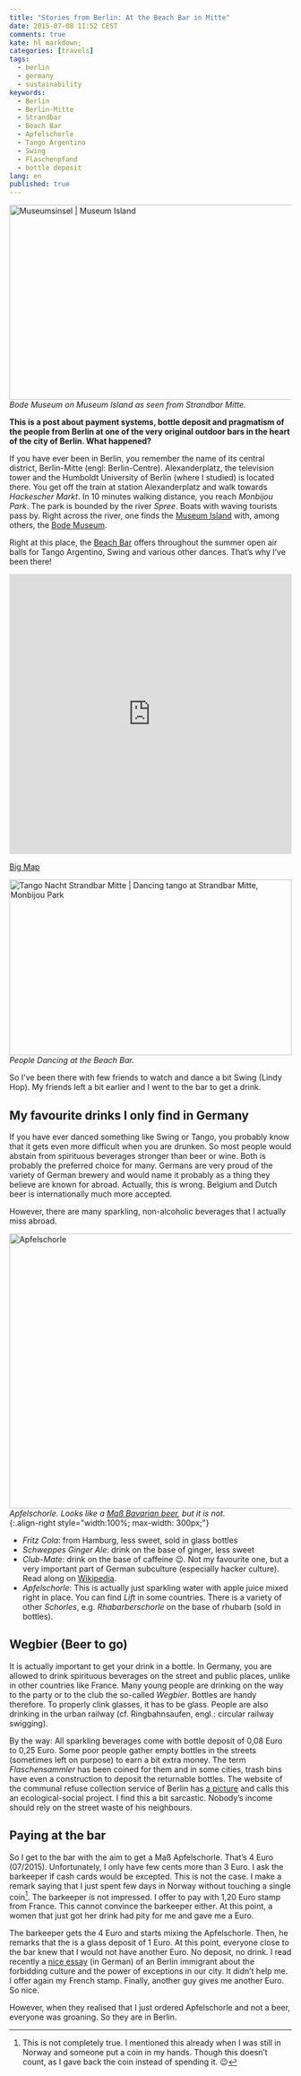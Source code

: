 ```yaml
---
title: "Stories from Berlin: At the Beach Bar in Mitte"
date: 2015-07-08 11:52 CEST
comments: true
kate: hl markdown;
categories: [travels]
tags:
  - berlin
  - germany
  - sustainability
keywords:
  - Berlin
  - Berlin-Mitte
  - Strandbar
  - Beach Bar
  - Apfelschorle
  - Tango Argentino
  - Swing
  - Flaschenpfand
  - bottle deposit
lang: en
published: true
---
```


<a data-flickr-embed="true"  href="https://www.flickr.com/photos/43229874@N03/6149364145" title="Museumsinsel | Museum Island"><img src="https://farm7.staticflickr.com/6158/6149364145_0591c49288_z.jpg" width="640" height="348" alt="Museumsinsel | Museum Island"></a>
*Bode Museum on Museum Island as seen from Strandbar Mitte.*

**This is a post about payment systems, bottle deposit and pragmatism of the people from Berlin at one of the very original outdoor bars in the heart of the city of Berlin. What happened?**

If you have ever been in Berlin, you remember the name of its central district, Berlin-Mitte (engl: Berlin-Centre). Alexanderplatz, the television tower and the Humboldt University of Berlin (where I studied) is located there. You get off the train at station Alexanderplatz and walk towards *Hackescher Markt*. In 10 minutes walking distance, you reach *Monbijou Park*. The park is bounded by the river *Spree*. Boats with waving tourists pass by. Right across the river, one finds the [Museum Island] with, among others, the [Bode Museum].

[Museum Island]: https://en.wikipedia.org/wiki/Museum_Island
[Bode Museum]: https://en.wikipedia.org/wiki/Bode_Museum

Right at this place, the [Beach Bar] offers throughout the summer open air balls for Tango Argentino, Swing and various other dances. That’s why I’ve been there!

[Beach Bar]: http://www.strandbar-mitte.de/strandbar/index.html

<!--more-->

<iframe width="100%" height="500px" frameBorder="0" src="https://a.tiles.mapbox.com/v4/rriemann.mli0jmfp.html?access_token=pk.eyJ1IjoicnJpZW1hbm4iLCJhIjoiODgwZGJiNTdjYmRlOWE1NzkwMGQwMDljZWUzMTMzYzAifQ.fFrHR0eLYKhxLsUbDrD0vQ"></iframe>

[Big Map](https://api.tiles.mapbox.com/v4/rriemann.mli0jmfp/page.html?access_token=pk.eyJ1IjoicnJpZW1hbm4iLCJhIjoiODgwZGJiNTdjYmRlOWE1NzkwMGQwMDljZWUzMTMzYzAifQ.fFrHR0eLYKhxLsUbDrD0vQ)

<a data-flickr-embed="true"  href="https://www.flickr.com/photos/43229874@N03/6149360587" title="Tango Nacht Strandbar Mitte | Dancing tango at Strandbar Mitte, Monbijou Park"><img src="https://farm7.staticflickr.com/6154/6149360587_5cc4b2d2af_z.jpg" width="100%" height="314" alt="Tango Nacht Strandbar Mitte | Dancing tango at Strandbar Mitte, Monbijou Park"></a>
*People Dancing at the Beach Bar.*

So I've been there with few friends to watch and dance a bit Swing (Lindy Hop). My friends left a bit earlier and I went to the bar to get a drink.

## My favourite drinks I only find in Germany

If you have ever danced something like Swing or Tango, you probably know that it gets even more difficult when you are drunken. So most people would abstain from spirituous beverages stronger than beer or wine. Both is probably the preferred choice for many. Germans are very proud of the variety of German brewery and would name it probably as a thing they believe are known for abroad. Actually, this is wrong. Belgium and Dutch beer is internationally much more accepted.

However, there are many sparkling, non-alcoholic beverages that I actually miss abroad.

<div>
<a data-flickr-embed="true"  href="https://www.flickr.com/photos/72526421@N00/161735338" title="Apfelschorle"><img src="https://farm1.staticflickr.com/66/161735338_3d7003510f_z.jpg?zz&#x3D;1" width="640" height="491" alt="Apfelschorle"></a>
<em>Apfelschorle. Looks like a <a href="https://en.wikipedia.org/wiki/Ma%C3%9F">Maß Bavarian beer</a>, but it is not.</em>
</div>{:.align-right style="width:100%; max-width: 300px;"}

- *Fritz Cola*: from Hamburg, less sweet, sold in glass bottles
- *Schweppes Ginger Ale*: drink on the base of ginger, less sweet
- *Club-Mate*: drink on the base of caffeine :wink:. Not my favourite one, but a very important part of German subculture (especially hacker culture). Read along on [Wikipedia](https://en.wikipedia.org/wiki/Club-Mate).
- *Apfelschorle*: This is actually just sparkling water with apple juice mixed right in place. You can find *Lift* in some countries. There is a variety of other *Schorles*, e.g. *Rhabarberschorle* on the base of rhubarb (sold in bottles).

## Wegbier (Beer to go)

It is actually important to get your drink in a bottle. In Germany, you are allowed to drink spirituous beverages on the street and public places, unlike in other countries like France. Many young people are drinking on the way to the party or to the club the so-called *Wegbier*. Bottles are handy therefore. To properly clink glasses, it has to be glass. People are also drinking in the urban railway (cf. Ringbahnsaufen, engl.: circular railway swigging).

By the way: All sparkling beverages come with bottle deposit of 0,08 Euro to 0,25 Euro. Some poor people gather empty bottles in the streets (sometimes left on purpose) to earn a bit extra money. The term *Flaschensammler* has been coined for them and in some cities, trash bins have even a construction to deposit the returnable bottles. The website of the communal refuse collection service of Berlin has [a picture](http://www.bsr.de/17520.html) and calls this an ecological-social project. I find this a bit sarcastic. Nobody’s income should rely on the street waste of his neighbours.

## Paying at the bar

So I get to the bar with the aim to get a Maß Apfelschorle. That’s 4 Euro (07/2015). Unfortunately, I only have few cents more than 3 Euro. I ask the barkeeper if cash cards would be excepted. This is not the case. I make a remark saying that I just spent few days in Norway without touching a single coin[^1]. The barkeeper is not impressed. I offer to pay with 1,20 Euro stamp from France. This cannot convince the barkeeper either. At this point, a women that just got her drink had pity for me and gave me a Euro.

The barkeeper gets the 4 Euro and starts mixing the Apfelschorle. Then, he remarks that the is a glass deposit of 1 Euro. At this point, everyone close to the bar knew that I would not have another Euro. No deposit, no drink. I read recently a [nice essay](https://www.taz.de/Verbotskultur-in-Deutschland/!159520/) (in German) of an Berlin immigrant about the forbidding culture and the power of exceptions in our city. It didn’t help me. I offer again my French stamp. Finally, another guy gives me another Euro. So nice.

However, when they realised that I just ordered Apfelschorle and not a beer,
everyone was groaning. So they are in Berlin.

[^1]: This is not completely true. I mentioned this already when I was still in Norway and someone put a coin in my hands. Though this doesn’t count, as I gave back the coin instead of spending it. :wink:
